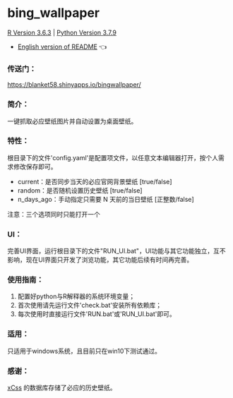 # bing_wallpaper

[R Version 3.6.3](https://www.r-project.org/) | [Python Version 3.7.9](https://www.python.org/downloads/)

* [English version of README](https://github.com/Blanket58/bing_wallpaper/blob/recommended/README_en.md) :point_left:

### 传送门：

https://blanket58.shinyapps.io/bingwallpaper/

### 简介：

一键抓取必应壁纸图片并自动设置为桌面壁纸。

### 特性：

根目录下的文件'config.yaml'是配置项文件，以任意文本编辑器打开，按个人需求修改保存即可。

* current：是否同步当天的必应官网背景壁纸 [true/false]
* random：是否随机设置历史壁纸 [true/false]
* n_days_ago：手动指定只需要 N 天前的当日壁纸 [正整数/false]

注意：三个选项同时只能打开一个

### UI：

完善UI界面，运行根目录下的文件"RUN_UI.bat"，UI功能与其它功能独立，互不影响，现在UI界面只开发了浏览功能，其它功能后续有时间再完善。

### 使用指南：

1. 配置好python与R解释器的系统环境变量；
2. 首次使用请先运行文件'check.bat'安装所有依赖库；
3. 每次使用时直接运行文件'RUN.bat'或'RUN_UI.bat'即可。

### 适用：

只适用于windows系统，且目前只在win10下测试通过。

### 感谢：

[xCss](https://github.com/xCss/bing) 的数据库存储了必应的历史壁纸。
